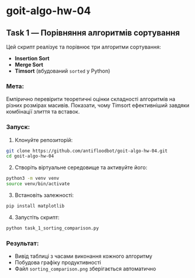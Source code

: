 # goit-algo-hw-04

## Task 1 — Порівняння алгоритмів сортування

Цей скрипт реалізує та порівнює три алгоритми сортування:
- **Insertion Sort**
- **Merge Sort**
- **Timsort** (вбудований `sorted` у Python)

### Мета:
Емпірично перевірити теоретичні оцінки складності алгоритмів на різних розмірах масивів. Показати, чому Timsort ефективніший завдяки комбінації злиття та вставок.

### Запуск:

1. Клонуйте репозиторій:
```bash
git clone https://github.com/antifloodbot/goit-algo-hw-04.git
cd goit-algo-hw-04
```

2. Створіть віртуальне середовище та активуйте його:
```bash
python3 -m venv venv
source venv/bin/activate
```

3. Встановіть залежності:
```bash
pip install matplotlib
```

4. Запустіть скрипт:
```bash
python task_1_sorting_comparison.py
```

### Результат:
- Вивід таблиці з часами виконання кожного алгоритму
- Побудова графіку продуктивності
- Файл `sorting_comparison.png` зберігається автоматично
